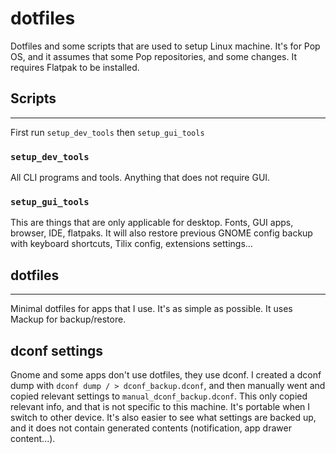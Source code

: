 # dotfiles
Dotfiles and some scripts that are used to setup Linux machine.
It's for Pop OS, and it assumes that some Pop repositories, and some changes.
It requires Flatpak to be installed.

## Scripts
---
First run `setup_dev_tools` then `setup_gui_tools`

### `setup_dev_tools`
All CLI programs and tools. Anything that does not require GUI.

### `setup_gui_tools`
This are things that are only applicable for desktop. Fonts, GUI apps, browser, IDE, flatpaks.
It will also restore previous GNOME config backup with keyboard shortcuts, Tilix config, extensions settings...

## dotfiles
---
Minimal dotfiles for apps that I use. It's as simple as possible. It uses Mackup for backup/restore.

## dconf settings
Gnome and some apps don't use dotfiles, they use dconf. I created a dconf dump
with `dconf dump / > dconf_backup.dconf`, and then manually went and copied
relevant settings to `manual_dconf_backup.dconf`. This only copied relevant info, 
and that is not specific to this machine. It's portable when I switch to other device. It's also easier to see what settings are backed up, and it does not contain generated contents (notification, app drawer content...).
